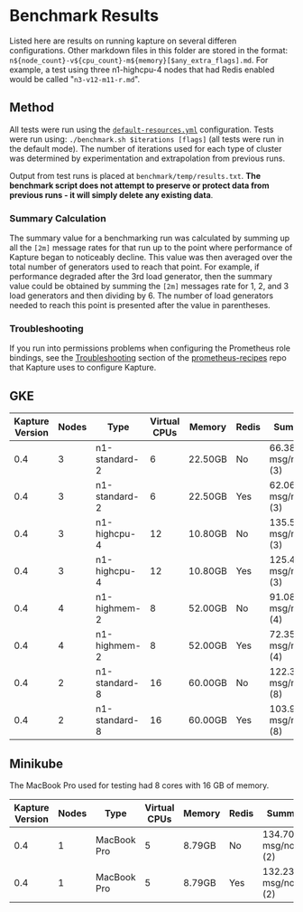 # Benchmark Results

Listed here are results on running kapture on several differen configurations.  Other markdown files in this folder are stored in the format: `n${node_count}-v${cpu_count}-m${memory}[$any_extra_flags].md`.  For example, a test using three n1-highcpu-4 nodes that had Redis enabled would be called "`n3-v12-m11-r.md`".

## Method

All tests were run using the [`default-resources.yml`](../examples/default-resources.yml) configuration.  Tests were run using: `./benchmark.sh $iterations [flags]` (all tests were run in the default mode).  The number of iterations used for each type of cluster was determined by experimentation and extrapolation from previous runs.

Output from test runs is placed at `benchmark/temp/results.txt`.  __The benchmark script does not attempt to preserve or protect data from previous runs - it will simply delete any existing data__.

### Summary Calculation

The summary value for a benchmarking run was calculated by summing up all the `[2m]` message rates for that run up to the point where performance of Kapture began to noticeably decline.  This value was then averaged over the total number of generators used to reach that point.  For example, if performance degraded after the 3rd load generator, then the summary value could be obtained by summing the `[2m]` messages rate for 1, 2, and 3 load generators and then dividing by 6.  The number of load generators needed to reach this point is presented after the value in parentheses.

### Troubleshooting

If you run into permissions problems when configuring the Prometheus role bindings, see the [Troubleshooting](https://github.com/carbonrelay/prometheus-recipes#troubleshooting) section of the [prometheus-recipes](https://github.com/carbonrelay/prometheus-recipes) repo that Kapture uses to configure Kapture.

## GKE

| Kapture Version | Nodes | Type | Virtual CPUs | Memory | Redis | Summary | Full Results |
|-|-|-|-|-|-|-|-|
| 0.4 | 3 | n1-standard-2 | 6 | 22.50GB | No | 66.38 msg/node/s (3) | [gke_n1-standard-2_n3_v6_m23.md](./results/gke_n1-standard-2_n3_v6_m23.md) |
| 0.4 | 3 | n1-standard-2 | 6 | 22.50GB | Yes | 62.06 msg/node/s (3) | [gke_n1-standard-2_n3_v6_m23_r.md](./results/gke_n1-standard-2_n3_v6_m23_r.md) |
| 0.4 | 3 | n1-highcpu-4 | 12 | 10.80GB | No | 135.59 msg/node/s (3) | [gke_n1-highcpu-4_n3_v12_m11.md](./results/gke_n1-highcpu-4_n3_v12_m11.md) |
| 0.4 | 3 | n1-highcpu-4 | 12 | 10.80GB | Yes | 125.40 msg/node/s (3) | [gke_n1-highcpu-4_n3_v12_m11_r.md](./results/gke_n1-highcpu-4_n3_v12_m11_r.md) |
| 0.4 | 4 | n1-highmem-2 | 8 | 52.00GB | No | 91.08 msg/node/s (4) | [gke_n1-highmem-2_n4_v8_m52.md](./results/gke_n1-highmem-2_n4_v8_m52.md) |
| 0.4 | 4 | n1-highmem-2 | 8 | 52.00GB | Yes | 72.35 msg/node/s (4) | [gke_n1-highmem-2_n4_v8_m52_r.md](./results/gke_n1-highmem-2_n4_v8_m52_r.md) |
| 0.4 | 2 | n1-standard-8 | 16 | 60.00GB | No | 122.33 msg/node/s (8) | [gke_n1-standard-8_n2_v16_m60.md](./results/gke_n1-standard-8_n2_v16_m60.md) |
| 0.4 | 2 | n1-standard-8 | 16 | 60.00GB | Yes | 103.92 msg/node/s (8) | [gke_n1-standard-8_n2_v16_m60_r.md](./results/gke_n1-standard-8_n2_v16_m60_r.md) |

## Minikube

The MacBook Pro used for testing had 8 cores with 16 GB of memory.

| Kapture Version | Nodes | Type | Virtual CPUs | Memory | Redis | Summary | Full Results |
|-|-|-|-|-|-|-|-|
| 0.4 | 1 | MacBook Pro | 5 | 8.79GB | No | 134.70 msg/node/s (2) | [minikube_none_n1_v5_m9.md](./results/minikube_none_n1_v5_m9.md) |
| 0.4 | 1 | MacBook Pro | 5 | 8.79GB | Yes | 132.23 msg/node/s (2) | [minikube_none_n1_v5_m9_r.md](./results/minikube_none_n1_v5_m9_r.md) |